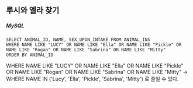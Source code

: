 ## 루시와 엘라 찾기

##### MySQL

```mysql
SELECT ANIMAL_ID, NAME, SEX_UPON_INTAKE FROM ANIMAL_INS
WHERE NAME LIKE "LUCY" OR NAME LIKE "Ella" OR NAME LIKE "Pickle" OR NAME LIKE "Rogan" OR NAME LIKE "Sabrina" OR NAME LIKE "Mitty"
ORDER BY ANIMAL_ID
```

WHERE NAME LIKE "LUCY" OR NAME LIKE "Ella" OR NAME LIKE "Pickle" OR NAME LIKE "Rogan" OR NAME LIKE "Sabrina" OR NAME LIKE "Mitty"
->
WHERE NAME IN ('Lucy', 'Ella', 'Pickle', 'Sabrina', 'Mitty')
로 줄일 수 있다.
